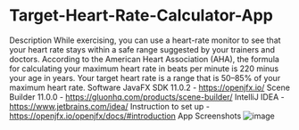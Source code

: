 # Target-Heart-Rate-Calculator-App 
Description
While exercising, you can use a heart-rate monitor to see that your heart rate stays within a safe range suggested by your trainers and doctors. According to the American Heart Association (AHA), the formula for calculating your maximum heart rate in beats per minute is 220 minus your age in years. Your target heart rate is a range that is 50–85% of your maximum heart rate. 
Software 
JavaFX SDK 11.0.2 - https://openjfx.io/ 
Scene Builder 11.0.0 - https://gluonhq.com/products/scene-builder/ 
IntelliJ IDEA - https://www.jetbrains.com/idea/ 
Instruction to set up - https://openjfx.io/openjfx/docs/#introduction 
App Screenshots 
![image](https://user-images.githubusercontent.com/95302587/145680855-0a88fd53-58d1-4f57-b3c5-8f4c878af033.png)
